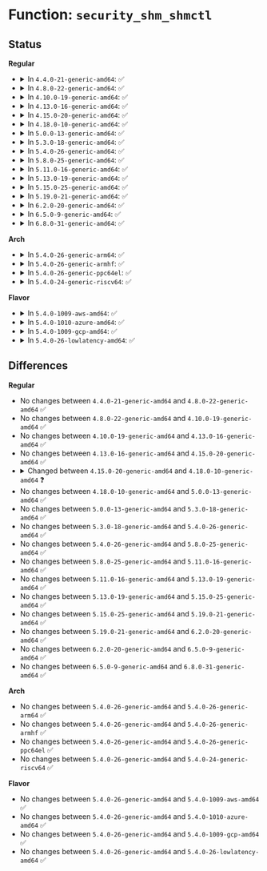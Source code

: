 # Function: <code>security_shm_shmctl</code>

## Status
<b>Regular</b>
<ul>
<li>
<details>
<summary>In <code>4.4.0-21-generic-amd64</code>: ✅</summary>

```c
int security_shm_shmctl(struct shmid_kernel * shp, int cmd)
```

```json
{
  "name": "security_shm_shmctl",
  "collision_type": "Unique Global",
  "inline_type": "No",
  "funcs": [
    {
      "addr": 18446744071582248320,
      "name": "security_shm_shmctl",
      "external": true,
      "loc": "security/security.c:1089",
      "file": "security/security.c",
      "inline": "seen, unknown",
      "caller_inline": [],
      "caller_func": [
        "ipc/shm.c:SyS_shmctl"
      ]
    }
  ],
  "symbols": [
    {
      "addr": 18446744071582248320,
      "name": "security_shm_shmctl",
      "section": ".text",
      "bind": "STB_GLOBAL",
      "size": 79
    }
  ]
}
```
</details>
</li>
<li>
<details>
<summary>In <code>4.8.0-22-generic-amd64</code>: ✅</summary>

```c
int security_shm_shmctl(struct shmid_kernel * shp, int cmd)
```

```json
{
  "name": "security_shm_shmctl",
  "collision_type": "Unique Global",
  "inline_type": "No",
  "funcs": [
    {
      "addr": 18446744071582466976,
      "name": "security_shm_shmctl",
      "external": true,
      "loc": "security/security.c:1113",
      "file": "security/security.c",
      "inline": "seen, unknown",
      "caller_inline": [],
      "caller_func": [
        "ipc/shm.c:SyS_shmctl"
      ]
    }
  ],
  "symbols": [
    {
      "addr": 18446744071582466976,
      "name": "security_shm_shmctl",
      "section": ".text",
      "bind": "STB_GLOBAL",
      "size": 79
    }
  ]
}
```
</details>
</li>
<li>
<details>
<summary>In <code>4.10.0-19-generic-amd64</code>: ✅</summary>

```c
int security_shm_shmctl(struct shmid_kernel * shp, int cmd)
```

```json
{
  "name": "security_shm_shmctl",
  "collision_type": "Unique Global",
  "inline_type": "No",
  "funcs": [
    {
      "addr": 18446744071582559440,
      "name": "security_shm_shmctl",
      "external": true,
      "loc": "security/security.c:1134",
      "file": "security/security.c",
      "inline": "seen, unknown",
      "caller_inline": [],
      "caller_func": [
        "ipc/shm.c:SyS_shmctl"
      ]
    }
  ],
  "symbols": [
    {
      "addr": 18446744071582559440,
      "name": "security_shm_shmctl",
      "section": ".text",
      "bind": "STB_GLOBAL",
      "size": 79
    }
  ]
}
```
</details>
</li>
<li>
<details>
<summary>In <code>4.13.0-16-generic-amd64</code>: ✅</summary>

```c
int security_shm_shmctl(struct shmid_kernel * shp, int cmd)
```

```json
{
  "name": "security_shm_shmctl",
  "collision_type": "Unique Global",
  "inline_type": "No",
  "funcs": [
    {
      "addr": 18446744071582647200,
      "name": "security_shm_shmctl",
      "external": true,
      "loc": "security/security.c:1874",
      "file": "security/security.c",
      "inline": "seen, unknown",
      "caller_inline": [],
      "caller_func": [
        "ipc/shm.c:SyS_shmctl"
      ]
    }
  ],
  "symbols": [
    {
      "addr": 18446744071582647200,
      "name": "security_shm_shmctl",
      "section": ".text",
      "bind": "STB_GLOBAL",
      "size": 79
    }
  ]
}
```
</details>
</li>
<li>
<details>
<summary>In <code>4.15.0-20-generic-amd64</code>: ✅</summary>

```c
int security_shm_shmctl(struct shmid_kernel * shp, int cmd)
```

```json
{
  "name": "security_shm_shmctl",
  "collision_type": "Unique Global",
  "inline_type": "No",
  "funcs": [
    {
      "addr": 18446744071582802144,
      "name": "security_shm_shmctl",
      "external": true,
      "loc": "security/security.c:1845",
      "file": "security/security.c",
      "inline": "seen, unknown",
      "caller_inline": [],
      "caller_func": [
        "ipc/shm.c:shmctl_do_lock",
        "ipc/shm.c:shmctl_stat",
        "ipc/shm.c:shmctl_down"
      ]
    }
  ],
  "symbols": [
    {
      "addr": 18446744071582802144,
      "name": "security_shm_shmctl",
      "section": ".text",
      "bind": "STB_GLOBAL",
      "size": 85
    }
  ]
}
```
</details>
</li>
<li>
<details>
<summary>In <code>4.18.0-10-generic-amd64</code>: ✅</summary>

```c
int security_shm_shmctl(struct kern_ipc_perm * shp, int cmd)
```

```json
{
  "name": "security_shm_shmctl",
  "collision_type": "Unique Global",
  "inline_type": "No",
  "funcs": [
    {
      "addr": 18446744071582997904,
      "name": "security_shm_shmctl",
      "external": true,
      "loc": "security/security.c:1238",
      "file": "security/security.c",
      "inline": "seen, unknown",
      "caller_inline": [],
      "caller_func": [
        "ipc/shm.c:shmctl_do_lock",
        "ipc/shm.c:shmctl_stat",
        "ipc/shm.c:shmctl_down"
      ]
    }
  ],
  "symbols": [
    {
      "addr": 18446744071582997904,
      "name": "security_shm_shmctl",
      "section": ".text",
      "bind": "STB_GLOBAL",
      "size": 68
    }
  ]
}
```
</details>
</li>
<li>
<details>
<summary>In <code>5.0.0-13-generic-amd64</code>: ✅</summary>

```c
int security_shm_shmctl(struct kern_ipc_perm * shp, int cmd)
```

```json
{
  "name": "security_shm_shmctl",
  "collision_type": "Unique Global",
  "inline_type": "No",
  "funcs": [
    {
      "addr": 18446744071583110368,
      "name": "security_shm_shmctl",
      "external": true,
      "loc": "security/security.c:1873",
      "file": "security/security.c",
      "inline": "seen, unknown",
      "caller_inline": [],
      "caller_func": [
        "ipc/shm.c:shmctl_do_lock",
        "ipc/shm.c:shmctl_stat",
        "ipc/shm.c:shmctl_down"
      ]
    }
  ],
  "symbols": [
    {
      "addr": 18446744071583110368,
      "name": "security_shm_shmctl",
      "section": ".text",
      "bind": "STB_GLOBAL",
      "size": 68
    }
  ]
}
```
</details>
</li>
<li>
<details>
<summary>In <code>5.3.0-18-generic-amd64</code>: ✅</summary>

```c
int security_shm_shmctl(struct kern_ipc_perm * shp, int cmd)
```

```json
{
  "name": "security_shm_shmctl",
  "collision_type": "Unique Global",
  "inline_type": "No",
  "funcs": [
    {
      "addr": 18446744071583296848,
      "name": "security_shm_shmctl",
      "external": true,
      "loc": "security/security.c:1892",
      "file": "security/security.c",
      "inline": "seen, unknown",
      "caller_inline": [],
      "caller_func": [
        "ipc/shm.c:shmctl_do_lock",
        "ipc/shm.c:shmctl_stat",
        "ipc/shm.c:shmctl_down"
      ]
    }
  ],
  "symbols": [
    {
      "addr": 18446744071583296848,
      "name": "security_shm_shmctl",
      "section": ".text",
      "bind": "STB_GLOBAL",
      "size": 77
    }
  ]
}
```
</details>
</li>
<li>
<details>
<summary>In <code>5.4.0-26-generic-amd64</code>: ✅</summary>

```c
int security_shm_shmctl(struct kern_ipc_perm * shp, int cmd)
```

```json
{
  "name": "security_shm_shmctl",
  "collision_type": "Unique Global",
  "inline_type": "No",
  "funcs": [
    {
      "addr": 18446744071583401760,
      "name": "security_shm_shmctl",
      "external": true,
      "loc": "security/security.c:1931",
      "file": "security/security.c",
      "inline": "seen, unknown",
      "caller_inline": [],
      "caller_func": [
        "ipc/shm.c:shmctl_do_lock",
        "ipc/shm.c:shmctl_stat",
        "ipc/shm.c:shmctl_down"
      ]
    }
  ],
  "symbols": [
    {
      "addr": 18446744071583401760,
      "name": "security_shm_shmctl",
      "section": ".text",
      "bind": "STB_GLOBAL",
      "size": 68
    }
  ]
}
```
</details>
</li>
<li>
<details>
<summary>In <code>5.8.0-25-generic-amd64</code>: ✅</summary>

```c
int security_shm_shmctl(struct kern_ipc_perm * shp, int cmd)
```

```json
{
  "name": "security_shm_shmctl",
  "collision_type": "Unique Global",
  "inline_type": "No",
  "funcs": [
    {
      "addr": 18446744071583741488,
      "name": "security_shm_shmctl",
      "external": true,
      "loc": "security/security.c:2133",
      "file": "security/security.c",
      "inline": "seen, unknown",
      "caller_inline": [],
      "caller_func": [
        "ipc/shm.c:compat_ksys_shmctl",
        "ipc/shm.c:shmctl_do_lock",
        "ipc/shm.c:shmctl_stat",
        "ipc/shm.c:shmctl_down"
      ]
    }
  ],
  "symbols": [
    {
      "addr": 18446744071583741488,
      "name": "security_shm_shmctl",
      "section": ".text",
      "bind": "STB_GLOBAL",
      "size": 68
    }
  ]
}
```
</details>
</li>
<li>
<details>
<summary>In <code>5.11.0-16-generic-amd64</code>: ✅</summary>

```c
int security_shm_shmctl(struct kern_ipc_perm * shp, int cmd)
```

```json
{
  "name": "security_shm_shmctl",
  "collision_type": "Unique Global",
  "inline_type": "No",
  "funcs": [
    {
      "addr": 18446744071583861808,
      "name": "security_shm_shmctl",
      "external": true,
      "loc": "security/security.c:2150",
      "file": "security/security.c",
      "inline": "seen, unknown",
      "caller_inline": [],
      "caller_func": [
        "ipc/shm.c:compat_ksys_shmctl",
        "ipc/shm.c:shmctl_do_lock",
        "ipc/shm.c:shmctl_stat",
        "ipc/shm.c:shmctl_down"
      ]
    }
  ],
  "symbols": [
    {
      "addr": 18446744071583861808,
      "name": "security_shm_shmctl",
      "section": ".text",
      "bind": "STB_GLOBAL",
      "size": 68
    }
  ]
}
```
</details>
</li>
<li>
<details>
<summary>In <code>5.13.0-19-generic-amd64</code>: ✅</summary>

```c
int security_shm_shmctl(struct kern_ipc_perm * shp, int cmd)
```

```json
{
  "name": "security_shm_shmctl",
  "collision_type": "Unique Global",
  "inline_type": "No",
  "funcs": [
    {
      "addr": 18446744071583887984,
      "name": "security_shm_shmctl",
      "external": true,
      "loc": "security/security.c:2213",
      "file": "security/security.c",
      "inline": "seen, unknown",
      "caller_inline": [],
      "caller_func": [
        "ipc/shm.c:shmctl_do_lock",
        "ipc/shm.c:shmctl_stat",
        "ipc/shm.c:shmctl_down"
      ]
    }
  ],
  "symbols": [
    {
      "addr": 18446744071583887984,
      "name": "security_shm_shmctl",
      "section": ".text",
      "bind": "STB_GLOBAL",
      "size": 68
    }
  ]
}
```
</details>
</li>
<li>
<details>
<summary>In <code>5.15.0-25-generic-amd64</code>: ✅</summary>

```c
int security_shm_shmctl(struct kern_ipc_perm * shp, int cmd)
```

```json
{
  "name": "security_shm_shmctl",
  "collision_type": "Unique Global",
  "inline_type": "No",
  "funcs": [
    {
      "addr": 18446744071584251696,
      "name": "security_shm_shmctl",
      "external": true,
      "loc": "security/security.c:2221",
      "file": "security/security.c",
      "inline": "seen, unknown",
      "caller_inline": [],
      "caller_func": [
        "ipc/shm.c:shmctl_do_lock",
        "ipc/shm.c:shmctl_stat",
        "ipc/shm.c:shmctl_down"
      ]
    }
  ],
  "symbols": [
    {
      "addr": 18446744071584251696,
      "name": "security_shm_shmctl",
      "section": ".text",
      "bind": "STB_GLOBAL",
      "size": 68
    }
  ]
}
```
</details>
</li>
<li>
<details>
<summary>In <code>5.19.0-21-generic-amd64</code>: ✅</summary>

```c
int security_shm_shmctl(struct kern_ipc_perm * shp, int cmd)
```

```json
{
  "name": "security_shm_shmctl",
  "collision_type": "Unique Global",
  "inline_type": "No",
  "funcs": [
    {
      "addr": 18446744071584862096,
      "name": "security_shm_shmctl",
      "external": true,
      "loc": "security/security.c:2232",
      "file": "security/security.c",
      "inline": "seen, unknown",
      "caller_inline": [],
      "caller_func": [
        "ipc/shm.c:shmctl_do_lock",
        "ipc/shm.c:shmctl_stat",
        "ipc/shm.c:shmctl_shm_info",
        "ipc/shm.c:shmctl_ipc_info",
        "ipc/shm.c:shmctl_down"
      ]
    }
  ],
  "symbols": [
    {
      "addr": 18446744071584862096,
      "name": "security_shm_shmctl",
      "section": ".text",
      "bind": "STB_GLOBAL",
      "size": 93
    }
  ]
}
```
</details>
</li>
<li>
<details>
<summary>In <code>6.2.0-20-generic-amd64</code>: ✅</summary>

```c
int security_shm_shmctl(struct kern_ipc_perm * shp, int cmd)
```

```json
{
  "name": "security_shm_shmctl",
  "collision_type": "Unique Global",
  "inline_type": "No",
  "funcs": [
    {
      "addr": 18446744071585567424,
      "name": "security_shm_shmctl",
      "external": true,
      "loc": "security/security.c:2308",
      "file": "security/security.c",
      "inline": "seen, unknown",
      "caller_inline": [],
      "caller_func": [
        "ipc/shm.c:shmctl_do_lock",
        "ipc/shm.c:shmctl_stat",
        "ipc/shm.c:shmctl_shm_info",
        "ipc/shm.c:shmctl_ipc_info",
        "ipc/shm.c:shmctl_down"
      ]
    }
  ],
  "symbols": [
    {
      "addr": 18446744071585567424,
      "name": "security_shm_shmctl",
      "section": ".text",
      "bind": "STB_GLOBAL",
      "size": 93
    }
  ]
}
```
</details>
</li>
<li>
<details>
<summary>In <code>6.5.0-9-generic-amd64</code>: ✅</summary>

```c
int security_shm_shmctl(struct kern_ipc_perm * shp, int cmd)
```

```json
{
  "name": "security_shm_shmctl",
  "collision_type": "Unique Global",
  "inline_type": "No",
  "funcs": [
    {
      "addr": 18446744071585798336,
      "name": "security_shm_shmctl",
      "external": true,
      "loc": "security/security.c:3874",
      "file": "security/security.c",
      "inline": "seen, unknown",
      "caller_inline": [],
      "caller_func": [
        "ipc/shm.c:shmctl_do_lock",
        "ipc/shm.c:shmctl_stat",
        "ipc/shm.c:shmctl_shm_info",
        "ipc/shm.c:shmctl_ipc_info",
        "ipc/shm.c:shmctl_down"
      ]
    }
  ],
  "symbols": [
    {
      "addr": 18446744071585798336,
      "name": "security_shm_shmctl",
      "section": ".text",
      "bind": "STB_GLOBAL",
      "size": 93
    }
  ]
}
```
</details>
</li>
<li>
<details>
<summary>In <code>6.8.0-31-generic-amd64</code>: ✅</summary>

```c
int security_shm_shmctl(struct kern_ipc_perm * shp, int cmd)
```

```json
{
  "name": "security_shm_shmctl",
  "collision_type": "Unique Global",
  "inline_type": "No",
  "funcs": [
    {
      "addr": 18446744071586046272,
      "name": "security_shm_shmctl",
      "external": true,
      "loc": "security/security.c:3903",
      "file": "security/security.c",
      "inline": "seen, unknown",
      "caller_inline": [],
      "caller_func": [
        "ipc/shm.c:shmctl_do_lock",
        "ipc/shm.c:shmctl_stat",
        "ipc/shm.c:shmctl_shm_info",
        "ipc/shm.c:shmctl_ipc_info",
        "ipc/shm.c:shmctl_down"
      ]
    }
  ],
  "symbols": [
    {
      "addr": 18446744071586046272,
      "name": "security_shm_shmctl",
      "section": ".text",
      "bind": "STB_GLOBAL",
      "size": 93
    }
  ]
}
```
</details>
</li>
</ul>
<b>Arch</b>
<ul>
<li>
<details>
<summary>In <code>5.4.0-26-generic-arm64</code>: ✅</summary>

```c
int security_shm_shmctl(struct kern_ipc_perm * shp, int cmd)
```

```json
{
  "name": "security_shm_shmctl",
  "collision_type": "Unique Global",
  "inline_type": "No",
  "funcs": [
    {
      "addr": 18446603336495154688,
      "name": "security_shm_shmctl",
      "external": true,
      "loc": "security/security.c:1931",
      "file": "security/security.c",
      "inline": "seen, unknown",
      "caller_inline": [],
      "caller_func": [
        "ipc/shm.c:shmctl_do_lock",
        "ipc/shm.c:shmctl_stat",
        "ipc/shm.c:shmctl_down"
      ]
    }
  ],
  "symbols": [
    {
      "addr": 18446603336495154688,
      "name": "security_shm_shmctl",
      "section": ".text",
      "bind": "STB_GLOBAL",
      "size": 96
    }
  ]
}
```
</details>
</li>
<li>
<details>
<summary>In <code>5.4.0-26-generic-armhf</code>: ✅</summary>

```c
int security_shm_shmctl(struct kern_ipc_perm * shp, int cmd)
```

```json
{
  "name": "security_shm_shmctl",
  "collision_type": "Unique Global",
  "inline_type": "No",
  "funcs": [
    {
      "addr": 3228542196,
      "name": "security_shm_shmctl",
      "external": true,
      "loc": "security/security.c:1931",
      "file": "security/security.c",
      "inline": "seen, unknown",
      "caller_inline": [],
      "caller_func": [
        "ipc/shm.c:ksys_shmctl",
        "ipc/shm.c:ksys_shmctl",
        "ipc/shm.c:ksys_shmctl",
        "ipc/shm.c:ksys_shmctl",
        "ipc/shm.c:ksys_shmctl"
      ]
    }
  ],
  "symbols": [
    {
      "addr": 3228542196,
      "name": "security_shm_shmctl",
      "section": ".text",
      "bind": "STB_GLOBAL",
      "size": 92
    }
  ]
}
```
</details>
</li>
<li>
<details>
<summary>In <code>5.4.0-26-generic-ppc64el</code>: ✅</summary>

```c
int security_shm_shmctl(struct kern_ipc_perm * shp, int cmd)
```

```json
{
  "name": "security_shm_shmctl",
  "collision_type": "Unique Global",
  "inline_type": "No",
  "funcs": [
    {
      "addr": 13835058055289082944,
      "name": "security_shm_shmctl",
      "external": true,
      "loc": "security/security.c:1931",
      "file": "security/security.c",
      "inline": "seen, unknown",
      "caller_inline": [],
      "caller_func": [
        "ipc/shm.c:shmctl_do_lock",
        "ipc/shm.c:shmctl_stat",
        "ipc/shm.c:shmctl_down"
      ]
    }
  ],
  "symbols": [
    {
      "addr": 13835058055289082944,
      "name": "security_shm_shmctl",
      "section": ".text",
      "bind": "STB_GLOBAL",
      "size": 188
    }
  ]
}
```
</details>
</li>
<li>
<details>
<summary>In <code>5.4.0-24-generic-riscv64</code>: ✅</summary>

```c
int security_shm_shmctl(struct kern_ipc_perm * shp, int cmd)
```

```json
{
  "name": "security_shm_shmctl",
  "collision_type": "Unique Global",
  "inline_type": "No",
  "funcs": [
    {
      "addr": 18446743936274401088,
      "name": "security_shm_shmctl",
      "external": true,
      "loc": "security/security.c:1931",
      "file": "security/security.c",
      "inline": "seen, unknown",
      "caller_inline": [],
      "caller_func": []
    }
  ],
  "symbols": [
    {
      "addr": 18446743936274401088,
      "name": "security_shm_shmctl",
      "section": ".text",
      "bind": "STB_GLOBAL",
      "size": 68
    }
  ]
}
```
</details>
</li>
</ul>
<b>Flavor</b>
<ul>
<li>
<details>
<summary>In <code>5.4.0-1009-aws-amd64</code>: ✅</summary>

```c
int security_shm_shmctl(struct kern_ipc_perm * shp, int cmd)
```

```json
{
  "name": "security_shm_shmctl",
  "collision_type": "Unique Global",
  "inline_type": "No",
  "funcs": [
    {
      "addr": 18446744071583370496,
      "name": "security_shm_shmctl",
      "external": true,
      "loc": "security/security.c:1931",
      "file": "security/security.c",
      "inline": "seen, unknown",
      "caller_inline": [],
      "caller_func": [
        "ipc/shm.c:shmctl_do_lock",
        "ipc/shm.c:shmctl_stat",
        "ipc/shm.c:shmctl_down"
      ]
    }
  ],
  "symbols": [
    {
      "addr": 18446744071583370496,
      "name": "security_shm_shmctl",
      "section": ".text",
      "bind": "STB_GLOBAL",
      "size": 68
    }
  ]
}
```
</details>
</li>
<li>
<details>
<summary>In <code>5.4.0-1010-azure-amd64</code>: ✅</summary>

```c
int security_shm_shmctl(struct kern_ipc_perm * shp, int cmd)
```

```json
{
  "name": "security_shm_shmctl",
  "collision_type": "Unique Global",
  "inline_type": "No",
  "funcs": [
    {
      "addr": 18446744071583307600,
      "name": "security_shm_shmctl",
      "external": true,
      "loc": "security/security.c:1931",
      "file": "security/security.c",
      "inline": "seen, unknown",
      "caller_inline": [],
      "caller_func": [
        "ipc/shm.c:shmctl_do_lock",
        "ipc/shm.c:shmctl_stat",
        "ipc/shm.c:shmctl_down"
      ]
    }
  ],
  "symbols": [
    {
      "addr": 18446744071583307600,
      "name": "security_shm_shmctl",
      "section": ".text",
      "bind": "STB_GLOBAL",
      "size": 68
    }
  ]
}
```
</details>
</li>
<li>
<details>
<summary>In <code>5.4.0-1009-gcp-amd64</code>: ✅</summary>

```c
int security_shm_shmctl(struct kern_ipc_perm * shp, int cmd)
```

```json
{
  "name": "security_shm_shmctl",
  "collision_type": "Unique Global",
  "inline_type": "No",
  "funcs": [
    {
      "addr": 18446744071583354272,
      "name": "security_shm_shmctl",
      "external": true,
      "loc": "security/security.c:1931",
      "file": "security/security.c",
      "inline": "seen, unknown",
      "caller_inline": [],
      "caller_func": [
        "ipc/shm.c:shmctl_do_lock",
        "ipc/shm.c:shmctl_stat",
        "ipc/shm.c:shmctl_down"
      ]
    }
  ],
  "symbols": [
    {
      "addr": 18446744071583354272,
      "name": "security_shm_shmctl",
      "section": ".text",
      "bind": "STB_GLOBAL",
      "size": 68
    }
  ]
}
```
</details>
</li>
<li>
<details>
<summary>In <code>5.4.0-26-lowlatency-amd64</code>: ✅</summary>

```c
int security_shm_shmctl(struct kern_ipc_perm * shp, int cmd)
```

```json
{
  "name": "security_shm_shmctl",
  "collision_type": "Unique Global",
  "inline_type": "No",
  "funcs": [
    {
      "addr": 18446744071583449456,
      "name": "security_shm_shmctl",
      "external": true,
      "loc": "security/security.c:1931",
      "file": "security/security.c",
      "inline": "seen, unknown",
      "caller_inline": [],
      "caller_func": [
        "ipc/shm.c:shmctl_do_lock",
        "ipc/shm.c:shmctl_stat",
        "ipc/shm.c:shmctl_down"
      ]
    }
  ],
  "symbols": [
    {
      "addr": 18446744071583449456,
      "name": "security_shm_shmctl",
      "section": ".text",
      "bind": "STB_GLOBAL",
      "size": 68
    }
  ]
}
```
</details>
</li>
</ul>

## Differences
<b>Regular</b>
<ul>
<li>
No changes between <code>4.4.0-21-generic-amd64</code> and <code>4.8.0-22-generic-amd64</code> ✅
</li>
<li>
No changes between <code>4.8.0-22-generic-amd64</code> and <code>4.10.0-19-generic-amd64</code> ✅
</li>
<li>
No changes between <code>4.10.0-19-generic-amd64</code> and <code>4.13.0-16-generic-amd64</code> ✅
</li>
<li>
No changes between <code>4.13.0-16-generic-amd64</code> and <code>4.15.0-20-generic-amd64</code> ✅
</li>
<li>
<details>
<summary>Changed between <code>4.15.0-20-generic-amd64</code> and <code>4.18.0-10-generic-amd64</code> ❓</summary>
<ul>
<li>
<b>Param type changed. </b>
<code>struct shmid_kernel * shp</code> ➡️ <code>struct kern_ipc_perm * shp</code>
</li>
</ul>
</details>
</li>
<li>
No changes between <code>4.18.0-10-generic-amd64</code> and <code>5.0.0-13-generic-amd64</code> ✅
</li>
<li>
No changes between <code>5.0.0-13-generic-amd64</code> and <code>5.3.0-18-generic-amd64</code> ✅
</li>
<li>
No changes between <code>5.3.0-18-generic-amd64</code> and <code>5.4.0-26-generic-amd64</code> ✅
</li>
<li>
No changes between <code>5.4.0-26-generic-amd64</code> and <code>5.8.0-25-generic-amd64</code> ✅
</li>
<li>
No changes between <code>5.8.0-25-generic-amd64</code> and <code>5.11.0-16-generic-amd64</code> ✅
</li>
<li>
No changes between <code>5.11.0-16-generic-amd64</code> and <code>5.13.0-19-generic-amd64</code> ✅
</li>
<li>
No changes between <code>5.13.0-19-generic-amd64</code> and <code>5.15.0-25-generic-amd64</code> ✅
</li>
<li>
No changes between <code>5.15.0-25-generic-amd64</code> and <code>5.19.0-21-generic-amd64</code> ✅
</li>
<li>
No changes between <code>5.19.0-21-generic-amd64</code> and <code>6.2.0-20-generic-amd64</code> ✅
</li>
<li>
No changes between <code>6.2.0-20-generic-amd64</code> and <code>6.5.0-9-generic-amd64</code> ✅
</li>
<li>
No changes between <code>6.5.0-9-generic-amd64</code> and <code>6.8.0-31-generic-amd64</code> ✅
</li>
</ul>
<b>Arch</b>
<ul>
<li>
No changes between <code>5.4.0-26-generic-amd64</code> and <code>5.4.0-26-generic-arm64</code> ✅
</li>
<li>
No changes between <code>5.4.0-26-generic-amd64</code> and <code>5.4.0-26-generic-armhf</code> ✅
</li>
<li>
No changes between <code>5.4.0-26-generic-amd64</code> and <code>5.4.0-26-generic-ppc64el</code> ✅
</li>
<li>
No changes between <code>5.4.0-26-generic-amd64</code> and <code>5.4.0-24-generic-riscv64</code> ✅
</li>
</ul>
<b>Flavor</b>
<ul>
<li>
No changes between <code>5.4.0-26-generic-amd64</code> and <code>5.4.0-1009-aws-amd64</code> ✅
</li>
<li>
No changes between <code>5.4.0-26-generic-amd64</code> and <code>5.4.0-1010-azure-amd64</code> ✅
</li>
<li>
No changes between <code>5.4.0-26-generic-amd64</code> and <code>5.4.0-1009-gcp-amd64</code> ✅
</li>
<li>
No changes between <code>5.4.0-26-generic-amd64</code> and <code>5.4.0-26-lowlatency-amd64</code> ✅
</li>
</ul>
